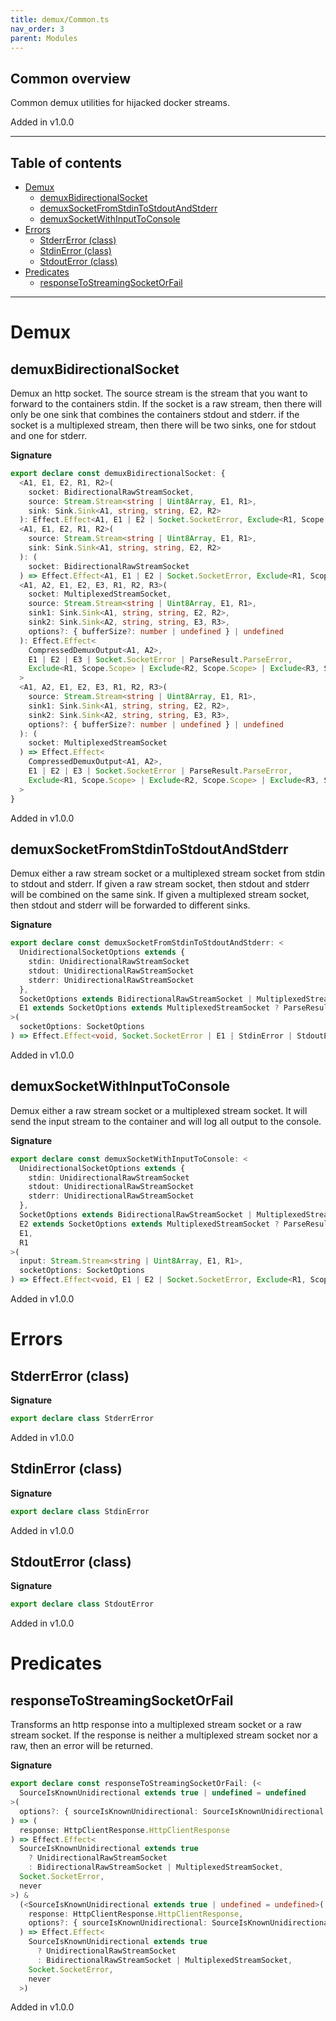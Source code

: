 ```yaml
---
title: demux/Common.ts
nav_order: 3
parent: Modules
---
```


## Common overview

Common demux utilities for hijacked docker streams.

Added in v1.0.0

---

<h2 class="text-delta">Table of contents</h2>

- [Demux](#demux)
  - [demuxBidirectionalSocket](#demuxbidirectionalsocket)
  - [demuxSocketFromStdinToStdoutAndStderr](#demuxsocketfromstdintostdoutandstderr)
  - [demuxSocketWithInputToConsole](#demuxsocketwithinputtoconsole)
- [Errors](#errors)
  - [StderrError (class)](#stderrerror-class)
  - [StdinError (class)](#stdinerror-class)
  - [StdoutError (class)](#stdouterror-class)
- [Predicates](#predicates)
  - [responseToStreamingSocketOrFail](#responsetostreamingsocketorfail)

---

# Demux

## demuxBidirectionalSocket

Demux an http socket. The source stream is the stream that you want to
forward to the containers stdin. If the socket is a raw stream, then there
will only be one sink that combines the containers stdout and stderr. if the
socket is a multiplexed stream, then there will be two sinks, one for stdout
and one for stderr.

**Signature**

```ts
export declare const demuxBidirectionalSocket: {
  <A1, E1, E2, R1, R2>(
    socket: BidirectionalRawStreamSocket,
    source: Stream.Stream<string | Uint8Array, E1, R1>,
    sink: Sink.Sink<A1, string, string, E2, R2>
  ): Effect.Effect<A1, E1 | E2 | Socket.SocketError, Exclude<R1, Scope.Scope> | Exclude<R2, Scope.Scope>>
  <A1, E1, E2, R1, R2>(
    source: Stream.Stream<string | Uint8Array, E1, R1>,
    sink: Sink.Sink<A1, string, string, E2, R2>
  ): (
    socket: BidirectionalRawStreamSocket
  ) => Effect.Effect<A1, E1 | E2 | Socket.SocketError, Exclude<R1, Scope.Scope> | Exclude<R2, Scope.Scope>>
  <A1, A2, E1, E2, E3, R1, R2, R3>(
    socket: MultiplexedStreamSocket,
    source: Stream.Stream<string | Uint8Array, E1, R1>,
    sink1: Sink.Sink<A1, string, string, E2, R2>,
    sink2: Sink.Sink<A2, string, string, E3, R3>,
    options?: { bufferSize?: number | undefined } | undefined
  ): Effect.Effect<
    CompressedDemuxOutput<A1, A2>,
    E1 | E2 | E3 | Socket.SocketError | ParseResult.ParseError,
    Exclude<R1, Scope.Scope> | Exclude<R2, Scope.Scope> | Exclude<R3, Scope.Scope>
  >
  <A1, A2, E1, E2, E3, R1, R2, R3>(
    source: Stream.Stream<string | Uint8Array, E1, R1>,
    sink1: Sink.Sink<A1, string, string, E2, R2>,
    sink2: Sink.Sink<A2, string, string, E3, R3>,
    options?: { bufferSize?: number | undefined } | undefined
  ): (
    socket: MultiplexedStreamSocket
  ) => Effect.Effect<
    CompressedDemuxOutput<A1, A2>,
    E1 | E2 | E3 | Socket.SocketError | ParseResult.ParseError,
    Exclude<R1, Scope.Scope> | Exclude<R2, Scope.Scope> | Exclude<R3, Scope.Scope>
  >
}
```

Added in v1.0.0

## demuxSocketFromStdinToStdoutAndStderr

Demux either a raw stream socket or a multiplexed stream socket from stdin to
stdout and stderr. If given a raw stream socket, then stdout and stderr will
be combined on the same sink. If given a multiplexed stream socket, then
stdout and stderr will be forwarded to different sinks.

**Signature**

```ts
export declare const demuxSocketFromStdinToStdoutAndStderr: <
  UnidirectionalSocketOptions extends {
    stdin: UnidirectionalRawStreamSocket
    stdout: UnidirectionalRawStreamSocket
    stderr: UnidirectionalRawStreamSocket
  },
  SocketOptions extends BidirectionalRawStreamSocket | MultiplexedStreamSocket | UnidirectionalSocketOptions,
  E1 extends SocketOptions extends MultiplexedStreamSocket ? ParseResult.ParseError : never
>(
  socketOptions: SocketOptions
) => Effect.Effect<void, Socket.SocketError | E1 | StdinError | StdoutError | StderrError, never>
```

Added in v1.0.0

## demuxSocketWithInputToConsole

Demux either a raw stream socket or a multiplexed stream socket. It will send
the input stream to the container and will log all output to the console.

**Signature**

```ts
export declare const demuxSocketWithInputToConsole: <
  UnidirectionalSocketOptions extends {
    stdin: UnidirectionalRawStreamSocket
    stdout: UnidirectionalRawStreamSocket
    stderr: UnidirectionalRawStreamSocket
  },
  SocketOptions extends BidirectionalRawStreamSocket | MultiplexedStreamSocket | UnidirectionalSocketOptions,
  E2 extends SocketOptions extends MultiplexedStreamSocket ? ParseResult.ParseError : never,
  E1,
  R1
>(
  input: Stream.Stream<string | Uint8Array, E1, R1>,
  socketOptions: SocketOptions
) => Effect.Effect<void, E1 | E2 | Socket.SocketError, Exclude<R1, Scope.Scope>>
```

Added in v1.0.0

# Errors

## StderrError (class)

**Signature**

```ts
export declare class StderrError
```

Added in v1.0.0

## StdinError (class)

**Signature**

```ts
export declare class StdinError
```

Added in v1.0.0

## StdoutError (class)

**Signature**

```ts
export declare class StdoutError
```

Added in v1.0.0

# Predicates

## responseToStreamingSocketOrFail

Transforms an http response into a multiplexed stream socket or a raw stream
socket. If the response is neither a multiplexed stream socket nor a raw,
then an error will be returned.

**Signature**

```ts
export declare const responseToStreamingSocketOrFail: (<
  SourceIsKnownUnidirectional extends true | undefined = undefined
>(
  options?: { sourceIsKnownUnidirectional: SourceIsKnownUnidirectional } | undefined
) => (
  response: HttpClientResponse.HttpClientResponse
) => Effect.Effect<
  SourceIsKnownUnidirectional extends true
    ? UnidirectionalRawStreamSocket
    : BidirectionalRawStreamSocket | MultiplexedStreamSocket,
  Socket.SocketError,
  never
>) &
  (<SourceIsKnownUnidirectional extends true | undefined = undefined>(
    response: HttpClientResponse.HttpClientResponse,
    options?: { sourceIsKnownUnidirectional: SourceIsKnownUnidirectional } | undefined
  ) => Effect.Effect<
    SourceIsKnownUnidirectional extends true
      ? UnidirectionalRawStreamSocket
      : BidirectionalRawStreamSocket | MultiplexedStreamSocket,
    Socket.SocketError,
    never
  >)
```

Added in v1.0.0
